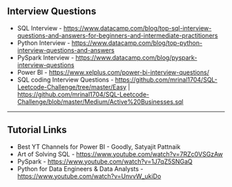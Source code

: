 ## Interview Questions
- SQL Interview - https://www.datacamp.com/blog/top-sql-interview-questions-and-answers-for-beginners-and-intermediate-practitioners
- Python Interview - https://www.datacamp.com/blog/top-python-interview-questions-and-answers
- PySpark Interview - https://www.datacamp.com/blog/pyspark-interview-questions
- Power BI - https://www.xelplus.com/power-bi-interview-questions/
- SQL coding Interview Questions - https://github.com/mrinal1704/SQL-Leetcode-Challenge/tree/master/Easy | https://github.com/mrinal1704/SQL-Leetcode-Challenge/blob/master/Medium/Active%20Businesses.sql
------------------------------------------------------------------------------------------------------------------------------------------------
## Tutorial Links
- Best YT Channels for Power BI - Goodly, Satyajit Pattnaik
- Art of Solving SQL - https://www.youtube.com/watch?v=7RZc0VSGzAw
- PySpark - https://www.youtube.com/watch?v=1J7qZ5SNGaQ
- Python for Data Engineers & Data Analysts - https://www.youtube.com/watch?v=UnvvW_ukiDo

